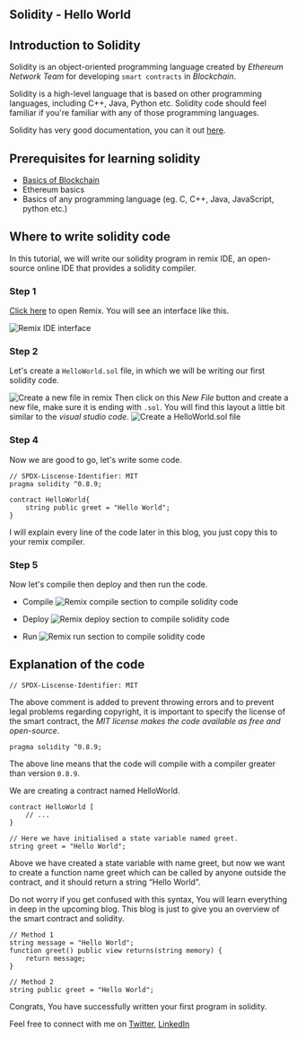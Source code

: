 ## Solidity - Hello World

## Introduction to Solidity
Solidity is an object-oriented programming language created by _Ethereum_ _Network_ _Team_ for developing `smart contracts` in _Blockchain_.

Solidity is a high-level language that is based on other programming languages, including C++, Java, Python etc. Solidity code should feel familiar if you're familiar with any of those programming languages.

Solidity has very good documentation, you can it out [here](https://docs.soliditylang.org/en/v0.8.17/index.html).

## Prerequisites for learning solidity
+ [Basics of Blockchain](https://docs.soliditylang.org/en/v0.8.17/introduction-to-smart-contracts.html#blockchain-basics)
+ Ethereum basics
+ Basics of any programming language (eg. C, C++, Java, JavaScript, python etc.)

## Where to write solidity code
In this tutorial, we will write our solidity program in remix IDE, an open-source online IDE that provides a solidity compiler.

### Step 1
[Click here](https://remix.ethereum.org/) to open Remix. You will see an interface like this.

![Remix IDE interface](https://dev-to-uploads.s3.amazonaws.com/uploads/articles/mt67yiro70fsrf5b75wy.png)

### Step 2
Let's create a `HelloWorld.sol` file, in which we will be writing our first solidity code.

![Create a new file in remix](https://dev-to-uploads.s3.amazonaws.com/uploads/articles/9xbrjhpsgzhkctt4dwdu.png)
Then click on this _New File_ button and create a new file, make sure it is ending with `.sol`. You will find this layout a little bit similar to the _visual studio code_.
![Create a HelloWorld.sol file](https://dev-to-uploads.s3.amazonaws.com/uploads/articles/k9u4revct6da44meo5rz.png)

### Step 4
Now we are good to go, let's write some code.

```solidity
// SPDX-Liscense-Identifier: MIT
pragma solidity ^0.8.9;

contract HelloWorld{
	string public greet = "Hello World";
}
```
I will explain every line of the code later in this blog, you just copy this to your remix compiler.

### Step 5
Now let's compile then deploy and then run the code.

- Compile
![Remix compile section to compile solidity code](https://dev-to-uploads.s3.amazonaws.com/uploads/articles/93bdqjke4r6wzvvq0cvt.png)

- Deploy
![Remix deploy section to compile solidity code](https://dev-to-uploads.s3.amazonaws.com/uploads/articles/63qqcnjwd2r6x0vixttm.png)

- Run
![Remix run section to compile solidity code](https://dev-to-uploads.s3.amazonaws.com/uploads/articles/hqbjl9s8yn5iv2mfjuvc.png)

## Explanation of the code
```solidity
// SPDX-Liscense-Identifier: MIT
```
The above comment is added to prevent throwing errors and to prevent legal problems regarding copyright, it is important to specify the license of the smart contract, the _MIT license makes the code available as free and open-source_.

```solidity
pragma solidity ^0.8.9;
```
The above line means that the code will compile with a compiler greater than version `0.8.9`.

We are creating a contract named HelloWorld.
```solidity
contract HelloWorld [
	// ...
}
```

```solidity
// Here we have initialised a state variable named greet.
string greet = "Hello World";
```
Above we have created a state variable with name greet, but now we want to create a function name greet which can be called by anyone outside the contract, and it should return a string “Hello World”.

Do not worry if you get confused with this syntax, You will learn everything in deep in the upcoming blog. This blog is just to give you an overview of the smart contract and solidity.

```solidity
// Method 1
string message = "Hello World";
function greet() public view returns(string memory) {
	return message;
}

// Method 2
string public greet = "Hello World";
```

Congrats, You have successfully written your first program in solidity.

Feel free to connect with me on [Twitter](twitter.com/shubhamku044), [LinkedIn](linkedin.com/in/shubhamku044)